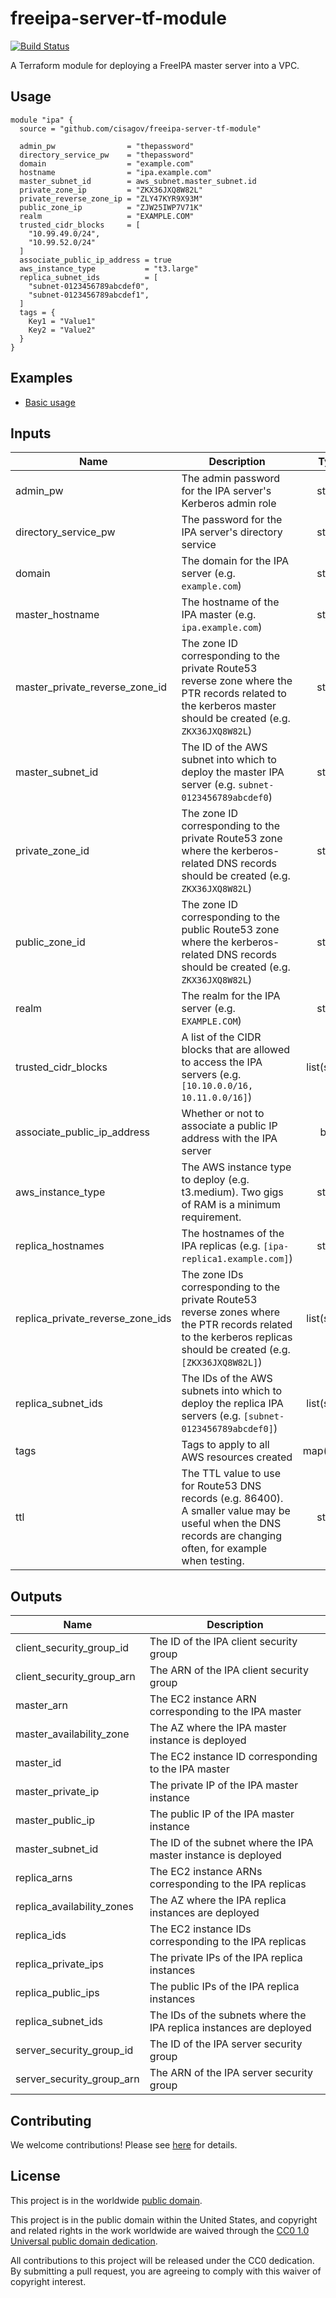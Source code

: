 # freeipa-server-tf-module #

[![Build Status](https://travis-ci.com/cisagov/freeipa-server-tf-module.svg?branch=develop)](https://travis-ci.com/cisagov/freeipa-server-tf-module)

A Terraform module for deploying a FreeIPA master server into a VPC.

## Usage ##

```hcl
module "ipa" {
  source = "github.com/cisagov/freeipa-server-tf-module"

  admin_pw                = "thepassword"
  directory_service_pw    = "thepassword"
  domain                  = "example.com"
  hostname                = "ipa.example.com"
  master_subnet_id        = aws_subnet.master_subnet.id
  private_zone_ip         = "ZKX36JXQ8W82L"
  private_reverse_zone_ip = "ZLY47KYR9X93M"
  public_zone_ip          = "ZJW25IWP7V71K"
  realm                   = "EXAMPLE.COM"
  trusted_cidr_blocks     = [
    "10.99.49.0/24",
    "10.99.52.0/24"
  ]
  associate_public_ip_address = true
  aws_instance_type           = "t3.large"
  replica_subnet_ids          = [
    "subnet-0123456789abcdef0",
    "subnet-0123456789abcdef1",
  ]
  tags = {
    Key1 = "Value1"
    Key2 = "Value2"
  }
}
```

## Examples ##

* [Basic usage](https://github.com/cisagov/freeipa-server-tf-module/tree/develop/examples/basic_usage)

## Inputs ##

| Name | Description | Type | Default | Required |
|------|-------------|:----:|:-------:|:--------:|
| admin_pw | The admin password for the IPA server's Kerberos admin role | string | | yes |
| directory_service_pw | The password for the IPA server's directory service | string | | yes |
| domain | The domain for the IPA server (e.g. `example.com`) | string | | yes |
| master_hostname | The hostname of the IPA master (e.g. `ipa.example.com`) | string | | yes |
| master_private_reverse_zone_id | The zone ID corresponding to the private Route53 reverse zone where the PTR records related to the kerberos master should be created (e.g. `ZKX36JXQ8W82L`) | string | | yes |
| master_subnet_id | The ID of the AWS subnet into which to deploy the master IPA server (e.g. `subnet-0123456789abcdef0`) | string | | yes |
| private_zone_id | The zone ID corresponding to the private Route53 zone where the kerberos-related DNS records should be created (e.g. `ZKX36JXQ8W82L`) | string | | yes |
| public_zone_id | The zone ID corresponding to the public Route53 zone where the kerberos-related DNS records should be created (e.g. `ZKX36JXQ8W82L`) | string | | yes |
| realm | The realm for the IPA server (e.g. `EXAMPLE.COM`) | string | | yes |
| trusted_cidr_blocks | A list of the CIDR blocks that are allowed to access the IPA servers (e.g. `[10.10.0.0/16, 10.11.0.0/16]`) | list(string) | | yes |
| associate_public_ip_address | Whether or not to associate a public IP address with the IPA server | bool | `false` | no |
| aws_instance_type | The AWS instance type to deploy (e.g. t3.medium).  Two gigs of RAM is a minimum requirement. | string | `t3.small` | no |
| replica_hostnames | The hostnames of the IPA replicas (e.g. `[ipa-replica1.example.com]`) | string | | no |
| replica_private_reverse_zone_ids | The zone IDs corresponding to the private Route53 reverse zones where the PTR records related to the kerberos replicas should be created (e.g. `[ZKX36JXQ8W82L]`) | list(string) | `{}` | no |
| replica_subnet_ids | The IDs of the AWS subnets into which to deploy the replica IPA servers (e.g. `[subnet-0123456789abcdef0]`) | list(string) | `{}` | no |
| tags | Tags to apply to all AWS resources created | map(string) | `{}` | no |
| ttl | The TTL value to use for Route53 DNS records (e.g. 86400).  A smaller value may be useful when the DNS records are changing often, for example when testing. | string | `86400` | no |

## Outputs ##

| Name | Description |
|------|-------------|
| client_security_group_id | The ID of the IPA client security group |
| client_security_group_arn | The ARN of the IPA client security group |
| master_arn | The EC2 instance ARN corresponding to the IPA master |
| master_availability_zone | The AZ where the IPA master instance is deployed |
| master_id | The EC2 instance ID corresponding to the IPA master |
| master_private_ip | The private IP of the IPA master instance |
| master_public_ip | The public IP of the IPA master instance |
| master_subnet_id | The ID of the subnet where the IPA master instance is deployed |
| replica_arns | The EC2 instance ARNs corresponding to the IPA replicas |
| replica_availability_zones | The AZ where the IPA replica instances are deployed |
| replica_ids | The EC2 instance IDs corresponding to the IPA replicas |
| replica_private_ips | The private IPs of the IPA replica instances |
| replica_public_ips | The public IPs of the IPA replica instances |
| replica_subnet_ids | The IDs of the subnets where the IPA replica instances are deployed |
| server_security_group_id | The ID of the IPA server security group |
| server_security_group_arn | The ARN of the IPA server security group |

## Contributing ##

We welcome contributions!  Please see [here](CONTRIBUTING.md) for
details.

## License ##

This project is in the worldwide [public domain](LICENSE).

This project is in the public domain within the United States, and
copyright and related rights in the work worldwide are waived through
the [CC0 1.0 Universal public domain
dedication](https://creativecommons.org/publicdomain/zero/1.0/).

All contributions to this project will be released under the CC0
dedication. By submitting a pull request, you are agreeing to comply
with this waiver of copyright interest.
